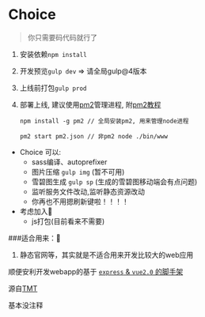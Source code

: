 # Choice

> 你只需要码代码就行了

1. 安装依赖`npm install`
2. 开发预览`gulp dev` => 请全局gulp@4版本
3. 上线前打包`gulp prod` 
4. 部署上线, 建议使用[pm2](https://github.com/Unitech/pm2)管理进程, 附[pm2教程](https://segmentfault.com/a/1190000002539204)

    ```
    npm install -g pm2 // 全局安装pm2, 用来管理node进程
     
    pm2 start pm2.json // 非pm2 node ./bin/www
    
    ```


+ Choice 可以:
  + sass编译、autoprefixer
  + 图片压缩 `gulp img` (暂不可用)
  + 雪碧图生成 `gulp sp` (生成的雪碧图移动端会有点问题)
  + 监听服务文件改动,监听静态资源改动
  + 你再也不用摁刷新键啦！！！！
+ 考虑加入🤔
  + js打包(目前看来不需要)


###适合用来：😬
1. 静态官网等，其实就是不适合用来开发比较大的web应用

顺便安利开发webapp的基于 [`express` & `vue2.0` 的脚手架](https://github.com/waynecz/Smooth)


源自[TMT](https://github.com/weixin/tmt-workflow)

基本没注释

